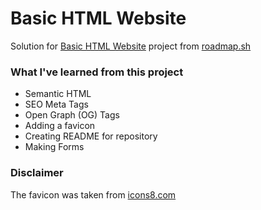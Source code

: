 # Basic HTML Website

Solution for [Basic HTML Website](https://roadmap.sh/projects/basic-html-website) project from [roadmap.sh](https://roadmap.sh/)

### What I've learned from this project

* Semantic HTML
* SEO Meta Tags
* Open Graph (OG) Tags
* Adding a favicon
* Creating README for repository
* Making Forms

### Disclaimer

The favicon was taken from [icons8.com](https://icons8.com/icons/set/favicon)


